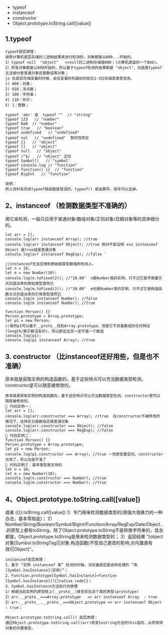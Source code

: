 - typeof
- instanceof
- constructor
- Object.prototype.toString.call([value])

## 1.typeof
```
typeof底层原理：
按照计算机底层存储的二进制结果来进行检测的，对象都是以000...开始的。
1）typeof null  "object"   =>null的二进制存储值000；(计算机遗留的一个BUG)。
2）所有对象都是以000开始的，所以基于typeof检测的结果都是 "object"，也就是typeof无法细分是普通对象还是数组等对象；
js 在底层存储变量的时候，会在变量的机器码的低位1-3位存储其类型信息。
1) 000：对象；
2) 010：浮点数；
3) 100：字符串；
4) 110：布尔；
5) 1：整数；
```

```
typeof 'abc' 或  typeof ""  // "string"
typeof 123   // "number"
typeof NaN  // "number"
typeof true   // "boolean"
typeof undefined   // "undefined"
typeof nul   // "undefined"  暂时性死区
typeof {}   // "object"
typeof []   // "object"
typeof null   // "object"
typeof /^$/   // "object" 正则
typeof Symbol()   // "symbol'
typeof console.log // "function"
typeof function() {}  // "function"
typeof BigInt   // "function"
```

```
说明：
网上资料有的说typeof是函数是错误的。typeof() 是运算符，括号可以去掉。
```

## 2、instanceof （检测数据类型不准确的）
用它来检测，一般只应用于普通对象/数组对象/正则对象/日期对象等的具体细分的。

```
let arr = [];
console.log(arr instanceof Array); //true
console.log(arr instanceof Object); //true 绝对不能证明 xxx instanceof Object 是true就是普通对象
console.log(arr instanceof RegExp); //false `
```
```
//instanceof无法应用到原始值类型数值的检测上。
let n = 10;
let m = new Number(10);
console.log(n.toFixed(2)); //"10.00"  n是Number类的实例，只不过它是字面量方式创造出来的原始类型值而已
console.log(m.toFixed(2)); //"10.00"  m也是Number类的实例，只不过它是构造函数方式创造出来的引用类型值而已
console.log(n instanceof Number); //false
console.log(m instanceof Number); //true 
```

```
function Person() {}
Person.prototype = Array.prototype;
let p1 = new Person;
//虽然p1可以基于__proto__找到Array.prototype，但是它不具备数组的任何特征(length/索引都没有的)，所以断定这货一定不是一个数组
console.log(p1); 
console.log(p1 instanceof Array); //true
```
## 3. constructor （比instanceof还好用些，但是也不准确）
原本就是获取实例的构造函数的，基于这些特点可以充当数据类型检测。constructor是可以随意被修改的。
```
原本就是获取实例的构造函数的，基于这些特点可以充当数据类型检测。constructor是可以随意被修改的。
🌰 代码实例一：
let arr = [];
console.log(arr.constructor === Array); //true  在constructor不被修改的情况下，这样区分是数组还是普通对象
console.log(arr.constructor === Object); //false
console.log(arr.constructor === RegExp); //false
🌰 代码实例二：
function Person() {}
Person.prototype = Array.prototype;
let p1 = new Person;
console.log(p1.constructor === Array); //true 一但原型重定向，constructor也改了，所以也就不准了
🌰 代码实例三：基本类型是支持的
let n = 10;
let m = new Number(10);
console.log(n.constructor === Number); //true
console.log(m.constructor === Number); //true
```

## 4、Object.prototype.toString.call([value]) 
或者 ({}).toString.call([value])
1）专门用来检测数据类型的(很强大很暴力的一种办法，基本零瑕疵)；
2）Number/String/Boolean/Symbol/BigInt/Function/Array/RegExp/Date/Object...的原型上都有toString，除了Object.prototype.toString不是转换字符串的，其余都是，Object.prototype.toString是用来检测数据类型的；
3）返回结果 "[object 对象[Symbol.toStringTag]||对象.构造函数(不受自己更改的影响,对内置类有效)||Object]"。

```
instanceof底层原理：
1、基于 “实例 instanceof 类” 检测的时候，浏览器底层是这样处理的 “类[Symbol.hasInstance](实例)”；
2、Function.prototype[Symbol.hasInstance]=function [Symbol.hasInstance](){[native code]}；
3、Symbol.hasInstance方法执行的原理
1）根据当前实例的原型链上(__proto__)是否存在这个类的原型(prototype)
2）arr.__proto__===Array.prototype   => arr instanceof Array  : true
3）arr.__proto__.__proto__===Object.prototype => arr instanceof Object : true；
```

```
Object.prototype.toString.call() 底层原理：
通过Object.prototype.toString.call(arr)改变tostring方法的this指向，从而获得对象的内置类型。
```